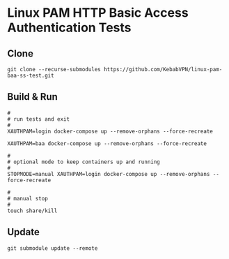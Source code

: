 # Linux PAM HTTP Basic Access Authentication Tests

## Clone

```
git clone --recurse-submodules https://github.com/KebabVPN/linux-pam-baa-ss-test.git
```

## Build & Run

```
#
# run tests and exit
#
XAUTHPAM=login docker-compose up --remove-orphans --force-recreate

XAUTHPAM=baa docker-compose up --remove-orphans --force-recreate

#
# optional mode to keep containers up and running
#
STOPMODE=manual XAUTHPAM=login docker-compose up --remove-orphans --force-recreate

#
# manual stop
#
touch share/kill
```

## Update

```
git submodule update --remote
```
